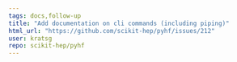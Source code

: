 ```yaml
---
tags: docs,follow-up
title: "Add documentation on cli commands (including piping)"
html_url: "https://github.com/scikit-hep/pyhf/issues/212"
user: kratsg
repo: scikit-hep/pyhf
---
```



